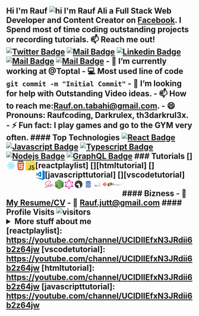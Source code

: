## Hi I'm Rauf <img src="https://user-images.githubusercontent.com/1303154/88677602-1635ba80-d120-11ea-84d8-d263ba5fc3c0.gif" width="28px" alt="hi"> I'm Rauf Ali a Full Stack Web Developer and Content Creator on [Facebook](https://www.facebook.com/Raufonfire). I Spend most of time coding outstanding projects or recording tutorials. :mailbox: Reach me out! [![Twitter Badge](https://img.shields.io/badge/-@Raufali-1ca0f1?style=flat&labelColor=1ca0f1&logo=twitter&logoColor=white&link=https://twitter.com/Raufali)](https://twitter.com/Ipenywis) [![Mail Badge](https://img.shields.io/badge/-Dark-e74c3c?style=flat&labelColor=e74c3c&logo=youtube&logoColor=white)](https://youtube.com/channel/UClDIIEfxN3JRdii6b2z64jw) [![Linkedin Badge](https://img.shields.io/badge/-Raufjutt-0e76a8?style=flat&labelColor=0e76a8&logo=linkedin&logoColor=white)](https://www.linkedin.com/in/Raufjutt/) [![Mail Badge](https://img.shields.io/badge/-@rauf.on.tabahi@gmail.com-e84393?style=flat&labelColor=e84393&logo=instagram&logoColor=white)](https://instagram.com/RaufUnbeatable) [![Mail Badge](https://img.shields.io/badge/-Raufalijutt-c0392b?style=flat&labelColor=c0392b&logo=gmail&logoColor=white)](mailto:rauf.on.tabahi@gmail.com) <!-- TODO: Add last video link --> - 🔭 I’m currently working at @Toptal - :computer: Most used line of code `git commit -m "Initial Commit"` - 🤔 I’m looking for help with Outstanding Video ideas. - 📫 How to reach me:Rauf.on.tabahi@gmail.com. - 😄 Pronouns: Raufcoding, Darkrulex, th3darkrul3x. - ⚡ Fun fact: I play games and go to the GYM very often. #### Top Technologies <!-- TODO: Make technologies links takes you to repositories --> [![React Badge](https://img.shields.io/badge/-React-61DBFB?style=for-the-badge&labelColor=black&logo=react&logoColor=61DBFB)](#) [![Javascript Badge](https://img.shields.io/badge/-Javascript-F0DB4F?style=for-the-badge&labelColor=black&logo=javascript&logoColor=F0DB4F)](#) [![Typescript Badge](https://img.shields.io/badge/-Typescript-007acc?style=for-the-badge&labelColor=black&logo=typescript&logoColor=007acc)](#) [![Nodejs Badge](https://img.shields.io/badge/-Nodejs-3C873A?style=for-the-badge&labelColor=black&logo=node.js&logoColor=3C873A)](#) [![GraphQL Badge](https://img.shields.io/badge/-GraphQl-e535ab?style=for-the-badge&labelColor=black&logo=node.js&logoColor=e535ab)](#) ### Tutorials [<img align="left" alt="React" width="26px" src="https://raw.githubusercontent.com/github/explore/80688e429a7d4ef2fca1e82350fe8e3517d3494d/topics/react/react.png" />][reactplaylist] [<img align="left" alt="HTML5" width="26px" src="https://raw.githubusercontent.com/github/explore/80688e429a7d4ef2fca1e82350fe8e3517d3494d/topics/html/html.png" />][htmltutorial] [<img align="left" alt="JavaScript" width="26px" src="https://raw.githubusercontent.com/github/explore/80688e429a7d4ef2fca1e82350fe8e3517d3494d/topics/javascript/javascript.png" />][javascripttutorial] [<img align="left" alt="Visual Studio Code" width="26px" src="https://raw.githubusercontent.com/github/explore/80688e429a7d4ef2fca1e82350fe8e3517d3494d/topics/visual-studio-code/visual-studio-code.png" />][vscodetutorial] <img align="left" alt="Sass" width="26px" src="https://raw.githubusercontent.com/github/explore/80688e429a7d4ef2fca1e82350fe8e3517d3494d/topics/sass/sass.png" /> <img align="left" alt="Node.js" width="26px" src="https://raw.githubusercontent.com/github/explore/80688e429a7d4ef2fca1e82350fe8e3517d3494d/topics/nodejs/nodejs.png" /> <img align="left" alt="GraphQL" width="26px" src="https://raw.githubusercontent.com/github/explore/80688e429a7d4ef2fca1e82350fe8e3517d3494d/topics/graphql/graphql.png" /> <img align="left" alt="Deno" width="26px" src="https://raw.githubusercontent.com/github/explore/361e2821e2dea67711cde99c9c40ed357061cf27/topics/deno/deno.png" /> <img align="left" alt="SQL" width="26px" src="https://raw.githubusercontent.com/github/explore/80688e429a7d4ef2fca1e82350fe8e3517d3494d/topics/sql/sql.png" /> <img align="left" alt="MySQL" width="26px" src="https://raw.githubusercontent.com/github/explore/80688e429a7d4ef2fca1e82350fe8e3517d3494d/topics/mysql/mysql.png" /> <img align="left" alt="Git" width="26px" src="https://raw.githubusercontent.com/github/explore/80688e429a7d4ef2fca1e82350fe8e3517d3494d/topics/git/git.png" /> <img align="left" alt="MongoDB" width="26px" src="https://raw.githubusercontent.com/github/explore/80688e429a7d4ef2fca1e82350fe8e3517d3494d/topics/mongodb/mongodb.png" /> <br /> <br /> #### Bizness - :paperclip: [My Resume/CV](https://github.com/unbeatablerauf/raufjutt/blob/master/resumes/resume%20v1.0.pdf) - :email: Rauf.jutt@gmail.com #### Profile Visits ![visitors](https://visitor-badge.glitch.me/badge?page_id=Darkrulex.Darkrulex) <details> <summary> More stuff about me </summary> <br > I love sharing knowledge and putting tutorials, courses and posts together for helping other developers, and tjat's why Technical Rauf Youtube Channel exists! #### What is Technical Rauf? Technical Rauf  is a youtube channel for learning Web/Mobile development, coding and design. Including new technologies and frameworks and anything really related to development world. #### Coding Stats <!--START_SECTION:waka--> ```text TypeScript 15 hrs 41 mins ████████████████████▓░░░░ 82.29 % HTML 1 hr 50 mins ██▒░░░░░░░░░░░░░░░░░░░░░░ 09.61 % Markdown 1 hr 27 mins ██░░░░░░░░░░░░░░░░░░░░░░░ 07.63 % Other 2 mins ░░░░░░░░░░░░░░░░░░░░░░░░░ 00.25 % YAML 2 mins ░░░░░░░░░░░░░░░░░░░░░░░░░ 00.19 % ``` <!--END_SECTION:waka--> #### Github Stats ![Darkrulex's github stats](https://github-readme-stats.vercel.app/api?username=Darkrulex&count_private=true&theme=tokyonight&hide=contribs,prs) </details> [reactplaylist]: https://youtube.com/channel/UClDIIEfxN3JRdii6b2z64jw [vscodetutorial]: https://youtube.com/channel/UClDIIEfxN3JRdii6b2z64jw [htmltutorial]: https://youtube.com/channel/UClDIIEfxN3JRdii6b2z64jw [javascripttutorial]: https://youtube.com/channel/UClDIIEfxN3JRdii6b2z64jw
